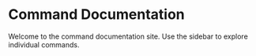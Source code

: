 # Command Documentation

Welcome to the command documentation site. Use the sidebar to explore individual commands.
